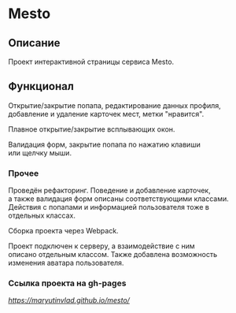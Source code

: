 

# Mesto


## Описание 

  Проект интерактивной страницы сервиса Mesto.

## Функционал

  Открытие/закрытие попапа, редактирование данных профиля,\
  добавление и удаление карточек мест, метки "нравится".
  
  Плавное открытие/закрытие всплывающих окон.
  
  Валидация форм, закрытие попапа по нажатию клавиши\
  или щелчку мыши.
  
### Прочее

   Проведён рефакторинг. Поведение и добавление карточек,\
   а также валидация форм описаны соответствующими классами.\
   Действия с попапами и информацией пользователя тоже в\
   отдельных классах.
   
   Сборка проекта через Webpack.
   
   Проект подключен к серверу, а взаимодействие с ним\
   описано отдельным классом. Также добавлена возможность\
   изменения аватара пользователя.
  
### Ссылка проекта на gh-pages

  _https://maryutinvlad.github.io/mesto/_

